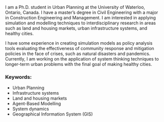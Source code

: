 <p> 
I am a Ph.D. student in Urban Planning at the University of Waterloo, Ontario, Canada. I have a master’s degree in Civil Engineering with a major in Construction Engineering and Management. I am interested in applying simulation and modelling techniques to interdisciplinary research in areas such as land and housing markets, urban infrastructure systems, and healthy cities.

I have some experience in creating simulation models as policy analysis tools evaluating the effectiveness of community response and mitigation policies in the face of crises, such as natural disasters and pandemics. Currently, I am working on the application of system thinking techniques to longer-term urban problems with the final goal of making healthy cities.

### Keywords:
* Urban Planning
* Infrastructure systems
* Land and housing markets
* Agent-Based Modelling
* System dynamics
* Geographical Information System (GIS)

<p>

<!--
**shahab7494/shahab7494** is a ✨ _special_ ✨ repository because its `README.md` (this file) appears on your GitHub profile.

Here are some ideas to get you started:

- 🔭 I’m currently working on ...
- 🌱 I’m currently learning ...
- 👯 I’m looking to collaborate on ...
- 🤔 I’m looking for help with ...
- 💬 Ask me about ...
- 📫 How to reach me: ...
- 😄 Pronouns: ...
- ⚡ Fun fact: ...
-->
